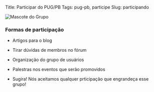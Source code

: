 Title: Participar do PUG/PB
Tags: pug-pb, participe
Slug: participando

![Mascote do Grupo]({filename}/images/pug-pb.png)

### Formas de participação

* Artigos para o blog

* Tirar dúvidas de membros no fórum

* Organização do grupo de usuários

* Palestras nos eventos que serão promovidos

* Sugira! Nós aceitamos qualquer prticipação que engrandeça esse grupo!

